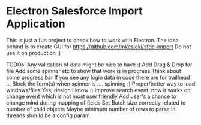 # Electron Salesforce Import Application

This is just a fun project to check how to work with Electron.
The idea behind is to create GUI for https://github.com/mkesicki/sfdc-import
Do not use it on production :)

TODOs:
Any validation of data might be nice to have :)
Add Drag & Drop for file
Add some spinner etc to show that work is in progress
Think about some progress bar
If you see any login data in code there are for trailhead ...
Block the form(s) when spinner is .... spinning :)
Proper/better way to load windows/files
Yes, design I know :)
Improve search event, now it works on change event which is not most user friendly
Add user's a chance to change mind during mapping of fields
Set Batch size correctly related to number of child objects
Maybe minimum number of rows to parse in threads should be a config param
